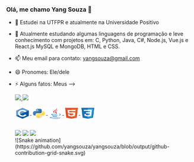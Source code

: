 ### Olá, me chamo Yang Souza 👋

- 🔭 Estudei na UTFPR e atualmente na Universidade Positivo  
- 🌱 Atualmente estudando algumas linguagens de programação e leve conhecimento com projetos em: C, Python, Java, C#, Node.js, Vue.js e React.js MySQL e MongoDB, HTML e CSS. 
- 📫 Meu email para contato: yangsouza@gmail.com 
- 😄 Pronomes: Ele/dele
- ⚡ Alguns fatos: Meus
-->

  <div>
    <a href="https://github.com/yangsouza">
      <img height="180em" src="https://github-readme-stats.vercel.app/api?username=yangsouza&show_icons=true&theme=dracula&inclue_all_commits=true&count_private=true"/>
      <img height="180em" src="https://github-readme-stats.vercel.app/api/top-langs/?username=yangsouza&layout=compact&langs_count=16&theme=dracula"/>
  </div>

  <div style="display: inline_block"><br>
    <img align="center" alt=Yang-HTML" height="30" width="40" src="https://raw.githubusercontent.com/devicons/devicon/master/icons/c/c-original.svg">
    <img align="center" alt=Yang-HTML" height="30" width="40" src="https://raw.githubusercontent.com/devicons/devicon/master/icons/python/python-original.svg">
    <img align="center" alt=Yang-HTML" height="30" width="40" src="https://raw.githubusercontent.com/devicons/devicon/master/icons/java/java-original.svg">
    <img align="center" alt=Yang-HTML" height="30" width="40" src="https://raw.githubusercontent.com/devicons/devicon/master/icons/html5/html5-original.svg">
    <img align="center" alt=Yang-HTML" height="30" width="40" src="https://raw.githubusercontent.com/devicons/devicon/master/icons/css3/css3-original.svg">
  
  ##

  <div>
    <a href="https://www.linkedin.com/in/yangsouza" target="_blank"><img src="https://img.shields.io/badge/LinkedIn-0077B5?style=for-the-badge&logo=linkedin&logoColor=white" target="_blank"></a>
    <a href="https://www.instagram.com/yangsouza" target="_blank"><img src="https://img.shields.io/badge/Instagram-E4405F?style=for-the-badge&logo=instagram&logoColor=white" target="_blank"></a>
    <a href="mailto:contato@yangsouza" target="_blank"><img src="https://img.shields.io/badge/Gmail-D14836?style=for-the-badge&logo=gmail&logoColor=white" target="_blank"></a>
  </div>
  ![Snake animation](https://github.com/yangsouza/yangsouza/blob/output/github-contribution-grid-snake.svg)
